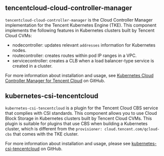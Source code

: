 ## tencentcloud-cloud-controller-manager
`tencentcloud-cloud-controller-manager` is the Cloud Controller Manager implementation for the Tencent Kubernetes Engine (TKE). This component implements the following features in Kubernetes clusters built by Tencent Cloud CVMs:
- nodecontroller: updates relevant `addresses` information for Kubernetes nodes.
- routecontroller: creates routes within pod IP ranges in a VPC.
- servicecontroller: creates a CLB when a load balancer-type service is created in a cluster.

For more information about installation and usage, see [Kubernetes Cloud Controller Manager for Tencent Cloud](https://github.com/tencentcloud/tencentcloud-cloud-controller-manager/blob/master/README_zhCN.md) on GitHub.

## kubernetes-csi-tencentcloud
`kubernetes-csi-tencentcloud` is a plugin for the Tencent Cloud CBS service that complies with CSI standards. This component allows you to use Cloud Block Storage in Kubernetes clusters built by Tencent Cloud CVMs. 
This plugin is suitable for plugins that use CBS when building a Kubernetes cluster, which is different from the `provisioner: cloud.tencent.com/qcloud-cbs` that comes with the TKE cluster.

For more information about installation and usage, please see [kubernetes-csi-tencentcloud](https://github.com/TencentCloud/kubernetes-csi-tencentcloud) on GitHub.


